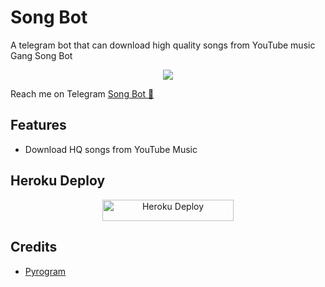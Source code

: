 
# Song Bot
A telegram bot that can download high quality songs from YouTube music Gang Song Bot
<p align="center">
  <img src="https://telegra.ph/file/a2d3faaa74a3dd39b759a.jpg">
</p>

Reach me on Telegram [Song Bot 🎵](https://t.me/gangsongbot)

## Features

- Download HQ songs from YouTube Music

## Heroku Deploy

<p align="center"><a href="https://heroku.com/deploy?template=https://github.com/gangofbot/carolinesongbot/tree/main"> <img src="https://img.shields.io/badge/Deploy%20To%20Heroku-blueviolet?style=for-the-badge&logo=heroku" alt="Heroku Deploy" width="210" height="34.45"/></a></p>

## Credits

- [Pyrogram](https://github.com/pyrogram)
